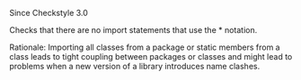 Since Checkstyle 3.0

Checks that there are no import statements that use the \* notation.

Rationale: Importing all classes from a package or static members from a class leads to tight coupling between packages or classes and might lead to problems when a new version of a library introduces name clashes.